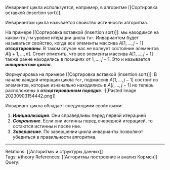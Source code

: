 Инвариант цикла используется, например, в алгоритме [[Сортировка вставкой (insertion sort)]]. 

Инвариантом цикла называется свойство истинности алгоритма.

На примере [[Сортировка вставкой (insertion sort)]]: мы находимся на каком-то $j$-м уровне итерации цикла `for`. Инвариантом будет называться свойство, когда все элементы массива $A[1,..., j-1]$ ***отсортированы***. В таком случае нас не волнует состояние элементов $A[j+1, ..., n]$. Стоит отметить, что все элементы массива $A[1, ..., j-1]$ также ранне находились в позициях от $1, ..., j-1$. Это и называется ***инвариантом цикла***. 

Формулировка на примере [[Сортировка вставкой (insertion sort)]]: 
В начале каждой итерации цикла `for`, подмассив $A[1, ..., j-1]$ состоит из элементов, которые изначально находились в $A[i, ..., j-1]$ но теперь расположены в ***отсортированном порядке***. 
![[Pasted image 20230903154442.png]]

Инвариант цикла обладает следующими свойствами:
1. ***Инициализация***. Они справедливы перед первой итерацией
2. ***Сохранение***. Если они истинны перед очередной итерацией, то остаются истинны и после нее. 
3. ***Завершение***. По завершении цикла инварианты позволяют убедиться в правильности алгоритма. 

___
Relations: [[Алгоритмы и структуры данных]]  
Tags: #theory 
References: [[Алгоритмы построение и анализ Кормен]] 
Query: 